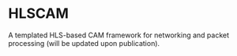 # HLSCAM
A templated HLS-based CAM framework for networking and packet processing (will be updated upon publication).
